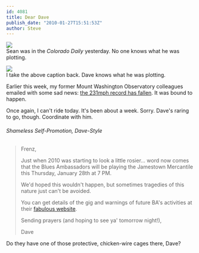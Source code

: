 ```yaml
---
id: 4081
title: Dear Dave
publish_date: "2010-01-27T15:51:53Z"
author: Steve
---
```

[![](http://www.flagstafffrenzy.org/wp-content/uploads/2010/01/isean2.jpg)](http://www.flagstafffrenzy.org/wp-content/uploads/2010/01/isean-half-fast.png)  
Sean was in the _Colorado Daily_ yesterday. No one knows what he was plotting.

[![](http://www.flagstafffrenzy.org/wp-content/uploads/2010/01/myturn.jpg)](http://www.flagstafffrenzy.org/wp-content/uploads/2010/01/isean-half-fast.png)  
I take the above caption back. Dave knows what he was plotting.

Earlier this week, my former Mount Washington Observatory colleagues emailed with some sad news: [the 231mph record has fallen](http://news.yahoo.com/s/ap/us_wind_record_toppled;_ylt=Ak1T.t.rVYymwhHFH7XSJk9saMYA). It was bound to happen.

Once again, I can't ride today. It's been about a week. Sorry. Dave's raring to go, though. Coordinate with him.

###### Shameless Self-Promotion, Dave-Style

> Frenz,
> 
> Just when 2010 was starting to look a little rosier... word now comes that the Blues Ambassadors will be playing the Jamestown Mercantile this Thursday, January 28th at 7 PM.
> 
> We'd hoped this wouldn't happen, but sometimes tragedies of this nature just can't be avoided.
> 
> You can get details of the gig and warnings of future BA's activities at their [fabulous website](http://www.thebluesambassadors.com/).
> 
> Sending prayers (and hoping to see ya' tomorrow night!),
> 
> Dave

Do they have one of those protective, chicken-wire cages there, Dave?
